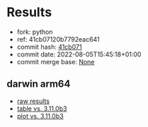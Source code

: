 # Results

- fork: python
- ref: 41cb07120b7792eac641
- commit hash: [41cb071](https://github.com/python/cpython/commit/41cb071)
- commit date: 2022-08-05T15:45:18+01:00
- commit merge base: [None](https://github.com/python/cpython/commit/None)

## darwin arm64

- [raw results](bm-20220805-darwin-arm64-python-41cb07120b7792eac641-3.11.0rc1-41cb071.json)
- [table vs. 3.11.0b3](bm-20220805-darwin-arm64-python-41cb07120b7792eac641-3.11.0rc1-41cb071-vs-3.11.0b3.md)
- [plot vs. 3.11.0b3](bm-20220805-darwin-arm64-python-41cb07120b7792eac641-3.11.0rc1-41cb071-vs-3.11.0b3.png)

